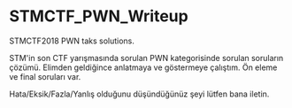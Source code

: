 # STMCTF_PWN_Writeup

STMCTF2018 PWN taks solutions. 

STM'in son CTF yarışmasında sorulan PWN kategorisinde sorulan soruların çözümü. Elimden geldiğince anlatmaya ve göstermeye çalıştım. Ön eleme ve final soruları var. 

Hata/Eksik/Fazla/Yanlış olduğunu düşündüğünüz şeyi lütfen bana iletin. 
